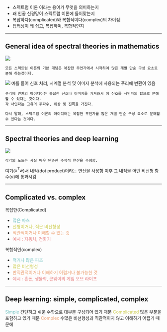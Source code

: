 - 스펙트럼 이론 이라는 용어가 무엇을 의미하는지
- 왜 인공 신경망이 스펙트럼 이론에 들어맞는지
- 복잡하다(complicated)와 복합적이다(complex)의 차이점
- 딥러닝이 왜 쉽고, 복잡하며, 복합적인지
---
## General idea of spectral theories in mathematics

![](13.Pasted%20image%2020240930213240.png)

	모든 스펙트럼 이론의 기본 개념은 복잡한 무언가에서 시작하여 많은 개별 단순 구성 요소로 분해 하는것이다.

![](13.Pasted%20image%2020240930213637.png)
	예를 들어 신호 처리, 시계열 분석 및 이미지 분석에 사용되는 푸리에 변환이 있음

	푸리에 변환의 아이디어는 복잡한 신호나 이미지를 가져와서 이 신호를 사인파의 합으로 분해할 수 있다는 것이다.
	각 사인파는 고유의 주파수, 위상 및 진폭을 가진다.

	다시 말해, 스펙트럼 이론의 아이디어는 복잡한 무언가를 많은 개별 단순 구성 요소로 분해할 수 있다는 것이다.

---
## Spectral theories and deep learning

![](13.Pasted%20image%2020240930214108.png)

	각각의 노드는 사실 매우 단순한 수학적 연산을 수행함.
여기($x^Tw$)서 내적(dot product)이라는 연산을 사용함 이후 그 내적을 어떤
비선형 함수($\sigma$)에 통과시킴

---
## Complicated vs. complex

복잡한(Complicated)

- <span style="color:rgb(116, 195, 194)">많은 파츠</span>
- <span style="color:rgb(205, 205, 81)">선형이거나, 적은 비선형성</span>
- <span style="color:rgb(236, 158, 111)">직관적이거나 이해할 수 있는 것</span>
- <span style="color:rgb(230, 122, 122)">예시 : 자동차, 전화기</span>

복합적인(complex)

- <span style="color:rgb(116, 195, 194)">적거나 많은 파츠</span>
- <span style="color:rgb(205, 205, 81)">많은 비선형성</span>
- <span style="color:rgb(236, 158, 111)">반직관적이거나 이해하기 어렵거나 불가능한 것</span>
- <span style="color:rgb(230, 122, 122)">예시 : 혼돈, 생물학, 콘웨이의 게임 오브 라이프</span>

---
## Deep learning: simple, complicated, complex

<span style="color:rgb(116, 195, 194)">Simple</span>  간단하고 쉬운 수학으로 대부분 구성되어 있기 때문
<span style="color:rgb(205, 205, 81)">Complicated</span> 많은 부분을 포함하고 있기 때문
<span style="color:rgb(236, 158, 111)">Complex</span>  수많은 비선형성과 직관적이지 않고 이해하기 어렵기 때문에
